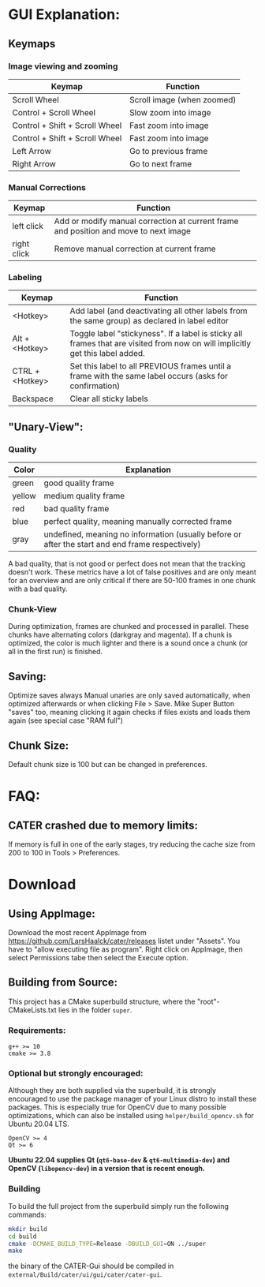 # GUI Explanation:

## Keymaps

### Image viewing and zooming
Keymap                         | Function
--------                       | -------------
Scroll Wheel                   | Scroll image (when zoomed)
Control + Scroll Wheel         | Slow zoom into image
Control + Shift + Scroll Wheel | Fast zoom into image
Control + Shift + Scroll Wheel | Fast zoom into image
Left Arrow                     | Go to previous frame
Right Arrow                    | Go to next frame

### Manual Corrections

Keymap      | Function
--------    | -------------
left click  | Add or modify manual correction at current frame and position and move to next image
right click | Remove manual correction at current frame

### Labeling

Keymap            | Function
--------          | -------------
\<Hotkey\>        | Add label (and deactivating all other labels from the same group) as declared in label editor
Alt + \<Hotkey\>  | Toggle label "stickyness". If a label is sticky all frames that are visited from now on will implicitly get this label added.
CTRL + \<Hotkey\> | Set this label to all PREVIOUS frames until a frame with the same label occurs (asks for confirmation)
Backspace         | Clear all sticky labels


## "Unary-View":
### Quality
Color    | Explanation
-------- | -------------
green    | good quality frame
yellow   | medium quality frame
red      | bad quality frame
blue     | perfect quality, meaning manually corrected frame
gray     | undefined, meaning no information (usually before or after the start and end frame respectively)

A bad quality, that is not good or perfect does not mean that the tracking doesn't work.
These metrics have a lot of false positives and are only meant for an overview and are only critical if there are 50-100 frames in one chunk with a bad quality.

### Chunk-View
During optimization, frames are chunked and processed in parallel.
These chunks have alternating colors (darkgray and magenta).
If a chunk is optimized, the color is much lighter and there is a sound once a chunk (or all in the first run) is finished.

## Saving:
Optimize saves always
Manual unaries are only saved automatically, when optimized afterwards or when clicking File > Save.
Mike Super Button "saves" too, meaning clicking it again checks if files exists and loads them again (see special case "RAM full")

## Chunk Size:
Default chunk size is 100 but can be changed in preferences.

# FAQ:
## CATER crashed due to memory limits:
If memory is full in one of the early stages, try reducing the cache size from 200 to 100 in Tools > Preferences.

# Download
## Using AppImage:
Download the most recent AppImage from https://github.com/LarsHaalck/cater/releases listet under "Assets". You have to "allow executing file as program".  Right click on AppImage, then select Permissions tabe then select the Execute option. 

## Building from Source:
This project has a CMake superbuild structure, where the "root"-CMakeLists.txt lies in the folder `super`.

### Requirements:
```
g++ >= 10
cmake >= 3.8
```

### Optional but strongly encouraged:
Although they are both supplied via the superbuild, it is strongly encouraged to use the package manager of your Linux distro to install these packages.
This is especially true for OpenCV due to many possible optimizations, which can also be installed using `helper/build_opencv.sh` for Ubuntu 20.04 LTS.

```
OpenCV >= 4
Qt >= 6
```

**Ubuntu 22.04 supplies Qt (`qt6-base-dev` & `qt6-multimedia-dev`) and OpenCV (`libopencv-dev`) in a version that is recent enough.**

### Building
To build the full project from the superbuild simply run the following commands:

```bash
mkdir build
cd build
cmake -DCMAKE_BUILD_TYPE=Release -DBUILD_GUI=ON ../super
make
```
the binary of the CATER-Gui should be compiled in `external/Build/cater/ui/gui/cater/cater-gui`.
